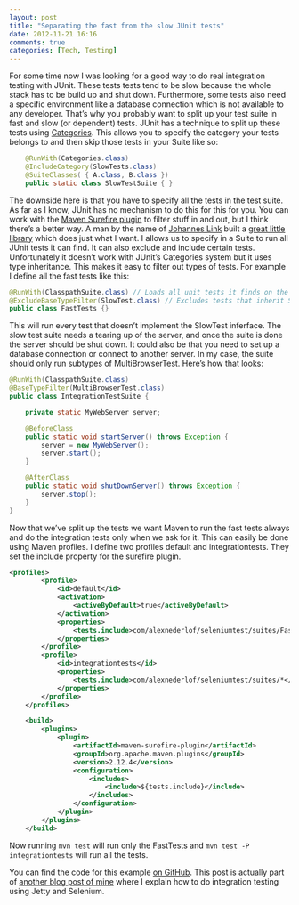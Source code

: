 ```yaml
---
layout: post
title: "Separating the fast from the slow JUnit tests"
date: 2012-11-21 16:16
comments: true
categories: [Tech, Testing]
---
```

For some time now I was looking for a good way to do real integration testing with JUnit. These tests tests tend to be slow because the whole stack has to be build up and shut down. Furthermore, some tests also need a specific environment like a database connection which is not available to any developer. That’s why you probably want to split up your test suite in fast and slow (or dependent) tests. JUnit has a technique to split up these tests using [Categories](http://kentbeck.github.com/junit/javadoc/4.10/org/junit/experimental/categories/Categories.html). This allows you to specify the category your tests belongs to and then skip those tests in your Suite like so:

```java
	@RunWith(Categories.class)
	@IncludeCategory(SlowTests.class)
	@SuiteClasses( { A.class, B.class })
	public static class SlowTestSuite { }
```

The downside here is that you have to specify all the tests in the test suite. As far as I know, JUnit has no mechanism to do this for this for you. You can work with the [Maven Surefire plugin](http://maven.apache.org/plugins/maven-surefire-plugin/examples/junit.html#Using_JUnit_Categories) to filter stuff in and out, but I think there’s a better way. A man by the name of [Johannes Link](http://www.johanneslink.net/) built a [great little library](http://www.johanneslink.net/projects/cpsuite.jsp) which does just what I want. I allows us to specify in a Suite to run all JUnit tests it can find. It can also exclude and include certain tests. Unfortunately  it doesn’t work with JUnit’s Categories system but it uses type inheritance. This makes it easy to filter out types of tests. For example I define all the fast tests like this:

```java
@RunWith(ClasspathSuite.class) // Loads all unit tests it finds on the classpath
@ExcludeBaseTypeFilter(SlowTest.class) // Excludes tests that inherit SlowTest
public class FastTests {}
```

This will run every test that doesn’t implement the SlowTest inferface. The slow test suite needs a tearing up of the server, and once the suite is done the server should be shut down. It could also be that you need to set up a database connection or connect to another server. In my case, the suite should only run subtypes of MultiBrowserTest. Here’s how that looks:

```java
@RunWith(ClasspathSuite.class)
@BaseTypeFilter(MultiBrowserTest.class)
public class IntegrationTestSuite {

	private static MyWebServer server;

	@BeforeClass
	public static void startServer() throws Exception {
		server = new MyWebServer();
		server.start();
	}

	@AfterClass
	public static void shutDownServer() throws Exception {
		server.stop();
	}
}
```

Now that we’ve split up the tests we want Maven to run the fast tests always and do the integration tests only when we ask for it. This can easily be done using Maven profiles. I define two profiles default and integrationtests. They set the include property for the surefire plugin.

``` xml
<profiles>
		<profile>
			<id>default</id>
			<activation>
				<activeByDefault>true</activeByDefault>
			</activation>
			<properties>
				<tests.include>com/alexnederlof/seleniumtest/suites/FastTests.java</tests.include>
			</properties>
		</profile>
		<profile>
			<id>integrationtests</id>
			<properties>
				<tests.include>com/alexnederlof/seleniumtest/suites/*</tests.include>
			</properties>
		</profile>
	</profiles>

	<build>
		<plugins>
			<plugin>
				<artifactId>maven-surefire-plugin</artifactId>
				<groupId>org.apache.maven.plugins</groupId>
				<version>2.12.4</version>
				<configuration>
					<includes>
						<include>${tests.include}</include>
					</includes>
				</configuration>
			</plugin>
		</plugins>
	</build>
```

Now running `mvn test` will run only the FastTests and `mvn test -P integrationtests` will run all the tests.

You can find the code for this example [on GitHub](https://github.com/alexnederlof/integration-testing-example/). This post is actually part of [another blog post of mine](/blog/2012/11/21/integration-testing-with-jetty/) where I explain how to do integration testing using Jetty and Selenium.